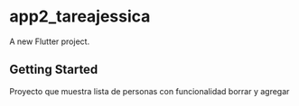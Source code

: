 # app2_tareajessica

A new Flutter project.

## Getting Started

Proyecto que muestra lista de personas con funcionalidad borrar y agregar



